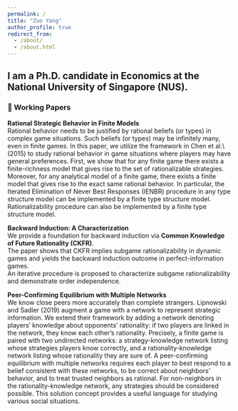 ```yaml
---
permalink: /
title: "Zuo Yang"
author_profile: true
redirect_from: 
  - /about/
  - /about.html
---
```


I am a Ph.D. candidate in Economics at the **National University of Singapore (NUS)**.  
---

### 📑 Working Papers

**Rational Strategic Behavior in Finite Models**  
Rational behavior needs to be justified by rational beliefs (or types) in complex game situations. Such beliefs (or types) may be infinitely many, even in finite games. In this paper, we utilize the framework in Chen et al.\ (2015) to study rational behavior in game situations where players may have general preferences. First, we show that for any finite game there exists a finite-richness model that gives rise to the set of rationalizable strategies. Moreover, for any analytical model of a finite game, there exists a finite model that gives rise to the exact same rational behavior. In particular, the Iterated Elimination of Never Best Responses (IENBR) procedure in any type structure model can be implemented by a finite type structure model. Rationalizability procedure can also be implemented by a finite type structure model.

**Backward Induction: A Characterization**  
We provide a foundation for backward induction via **Common Knowledge of Future Rationality (CKFR)**.  
The paper shows that CKFR implies subgame rationalizability in dynamic games and yields the backward induction outcome in perfect-information games.  
An iterative procedure is proposed to characterize subgame rationalizability and demonstrate order independence.

**Peer-Confirming Equilibrium with Multiple Networks**  
We know close peers more accurately than complete strangers. Lipnowski and Sadler (2019) augment a game with a network to represent strategic information. We extend their framework by adding a network denoting  players’ knowledge about opponents’ rationality: if two players are linked in the network, they know each other’s rationality. Precisely, a finite game is paired with two undirected networks: a strategy-knowledge network listing whose strategies players know correctly, and a rationality-knowledge network listing whose rationality they are sure of.  A peer-confirming equilibrium with multiple networks requires each player to best respond to a belief consistent with these networks, to be correct about neighbors’ behavior, and to treat trusted neighbors as rational. For non-neighbors in the rationality-knowledge network, any strategies should be considered possible. This solution concept provides a useful language for studying various social situations.




